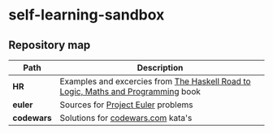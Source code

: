# self-learning-sandbox

## Repository map

Path | Description
--- | ---
| **HR** | Examples and excercies from [The Haskell Road to Logic, Maths and Programming](https://www.amazon.com/Haskell-Logic-Programming-Second-Computing/dp/0954300696) book |
| **euler** | Sources for [Project Euler](https://projecteuler.net/) problems |
| **codewars** | Solutions for [codewars.com](https://codewars.com/) kata's |

